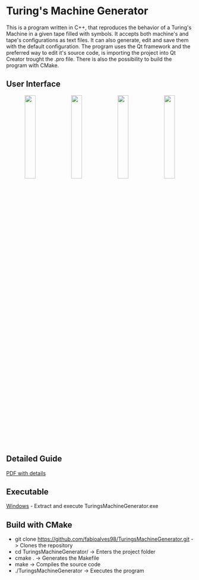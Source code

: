 # Turing's Machine Generator
This is a program written in C++, that reproduces the behavior of a Turing's Machine in a given tape filled with symbols. It accepts both machine's and tape's configurations as text files. It can also generate, edit and save them with the default configuration.
The program uses the Qt framework and the preferred way to edit it's source code, is importing the project into Qt Creator trought the .pro file. There is also the possibility to build the program with CMake.

## User Interface
<p align="center">
  <img src="https://i.imgur.com/KG19Yjk.png" width="24%"/>
  <img src="https://i.imgur.com/TuWGCkb.png" width="24%"/>
  <img src="https://i.imgur.com/cW6lX5u.png" width="24%"/>
  <img src="https://i.imgur.com/Zx0PCBW.png" width="24%"/>
</p>

## Detailed Guide
[PDF with details](https://drive.google.com/file/d/1ZCt0UHkelz0jMjvgJkSuYC6mIxCAzb95/view?usp=sharing)

## Executable
[Windows](https://drive.google.com/open?id=162AiHEm7-ugQmCrp6abZ4_EKJGZ1K9BQ)  -  Extract and execute TuringsMachineGenerator.exe

## Build with CMake
- git clone https://github.com/fabioalves98/TuringsMachineGenerator.git  -> Clones the repository
- cd TuringsMachineGenerator/  -> Enters the project folder
- cmake .  -> Generates the Makefile
- make  -> Compiles the source code
- ./TuringsMachineGenerator  -> Executes the program
